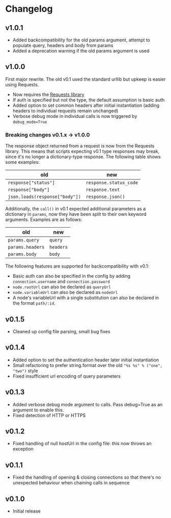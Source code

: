 # Changelog

## v1.0.1

* Added backcompatibility for the old params argument, attempt to populate query, headers and body from params
* Added a deprecation warning if the old params argument is used

## v1.0.0

First major rewrite. The old v0.1 used the standard urllib but upkeep is easier using Requests.

* Now requires the [Requests library](https://requests.readthedocs.io/en/master/)
* If auth is specified but not the type, the default assumption is basic auth
* Added option to set common headers after initial instantiation (adding headers to individual requests remain unchanged)
* Verbose debug mode in individual calls is now triggered by `debug_mode=True`

### Breaking changes v0.1.x -> v1.0.0

The response object returned from a request is now from the Requests library. This means that scripts expecting v0.1 type responses may break, since it's no longer a dictionary-type response. The following table shows some examples:

| old | new |
| --- | --- |
| `response["status"]` | `response.status_code` |
| `response["body"]` | `response.text` |
| `json.loads(response["body"])` | `response.json()` |

Additionally, the `call()` in v0.1 expected additional parameters as a dictionary in `params`, now they have been split to their own keyword arguments. Examples are as follows:

| old | new |
| --- | --- |
| `params.query` | `query` |
| `params.headers` | `headers` |
| `params.body` | `body` |

The following features are supported for backcompatibility with v0.1:

* Basic auth can also be specified in the config by adding `connection.username` and `connection.password`
* `node.rootUrl` can also be declared as `queryUrl`
* `node.variableUrl` can also be declared as `nodeUrl`
* A node's variableUrl with a single substitution can also be declared in the format `path/:id`.

## v0.1.5

* Cleaned up config file parsing, small bug fixes

## v0.1.4

* Added option to set the authentication header later initial instantiation
* Small refactoring to prefer string.format over the old `"%s %s" % ("one", "two")` style
* Fixed insufficient url encoding of query parameters

## v0.1.3

* Added verbose debug mode argument to calls. Pass debug=True as an argument to enable this.
* Fixed detection of HTTP or HTTPS

## v0.1.2

* Fixed handling of null hostUrl in the config file: this now throws an exception

## v0.1.1

* Fixed the handling of opening & closing connections so that there's no unexpected behaviour when chaining calls in sequence

## v0.1.0

* Initial release
